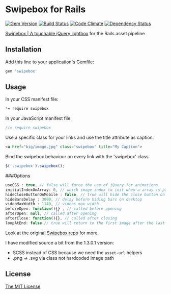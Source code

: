 # Swipebox for Rails

[![Gem Version](https://badge.fury.io/rb/swipebox.png)](http://badge.fury.io/rb/swipebox)
[![Build Status](https://travis-ci.org/mrfoto/swipebox.png?branch=master)](https://travis-ci.org/mrfoto/swipebox)
[![Code Climate](https://codeclimate.com/github/mrfoto/swipebox.png)](https://codeclimate.com/github/mrfoto/swipebox)
[![Dependency Status](https://gemnasium.com/mrfoto/swipebox.png)](https://gemnasium.com/mrfoto/swipebox)

[Swipebox | A touchable jQuery lightbox](http://brutaldesign.github.io/swipebox/) for the Rails asset pipeline

## Installation

Add this line to your application's Gemfile:

```ruby
gem 'swipebox'
```

## Usage

In your CSS manifest file:

```css
*= require swipebox
```

In your JavaScript manifest file:

```javascript
//= require swipebox
```

Use a specific class for your links and use the title attribute as caption.

```html
<a href="big/image.jpg" class="swipebox" title="My Caption">
```

Bind the swipebox behaviour on every link with the 'swipebox' class.

```javascript
$('.swipebox').swipebox();
```

###Options

```javascript
useCSS : true, // false will force the use of jQuery for animations
initialIndexOnArray: 0, // which image index to init when a array is passed
hideCloseButtonOnMobile : false, // true will hide the close button on mobile devices
hideBarsDelay : 3000, // delay before hiding bars on desktop
videoMaxWidth : 1140, // videos max width
beforeOpen: function(){} , // called before opening
afterOpen: null, // called after opening
afterClose: function(){}, // called after closing
loopAtEnd: false // true will return to the first image after the last image is reached
```

Look at the original [Swipebox repo](https://github.com/brutaldesign/swipebox#usage) for more.

I have modified source a bit from the 1.3.0.1 version:
- SCSS instead of CSS because we need the `asset-url` helpers
- .png -> .svg via class not hardcoded image path

## License

[The MIT License](MIT-LICENSE)
